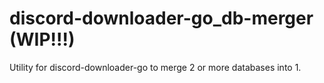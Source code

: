 # discord-downloader-go_db-merger (WIP!!!)

Utility for discord-downloader-go to merge 2 or more databases into 1.
